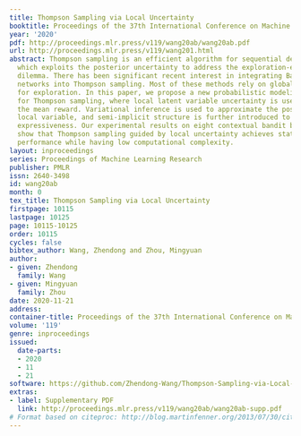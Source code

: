 ```yaml
---
title: Thompson Sampling via Local Uncertainty
booktitle: Proceedings of the 37th International Conference on Machine Learning
year: '2020'
pdf: http://proceedings.mlr.press/v119/wang20ab/wang20ab.pdf
url: http://proceedings.mlr.press/v119/wang201.html
abstract: Thompson sampling is an efficient algorithm for sequential decision making,
  which exploits the posterior uncertainty to address the exploration-exploitation
  dilemma. There has been significant recent interest in integrating Bayesian neural
  networks into Thompson sampling. Most of these methods rely on global variable uncertainty
  for exploration. In this paper, we propose a new probabilistic modeling framework
  for Thompson sampling, where local latent variable uncertainty is used to sample
  the mean reward. Variational inference is used to approximate the posterior of the
  local variable, and semi-implicit structure is further introduced to enhance its
  expressiveness. Our experimental results on eight contextual bandit benchmark datasets
  show that Thompson sampling guided by local uncertainty achieves state-of-the-art
  performance while having low computational complexity.
layout: inproceedings
series: Proceedings of Machine Learning Research
publisher: PMLR
issn: 2640-3498
id: wang20ab
month: 0
tex_title: Thompson Sampling via Local Uncertainty
firstpage: 10115
lastpage: 10125
page: 10115-10125
order: 10115
cycles: false
bibtex_author: Wang, Zhendong and Zhou, Mingyuan
author:
- given: Zhendong
  family: Wang
- given: Mingyuan
  family: Zhou
date: 2020-11-21
address: 
container-title: Proceedings of the 37th International Conference on Machine Learning
volume: '119'
genre: inproceedings
issued:
  date-parts:
  - 2020
  - 11
  - 21
software: https://github.com/Zhendong-Wang/Thompson-Sampling-via-Local-Uncertainty
extras:
- label: Supplementary PDF
  link: http://proceedings.mlr.press/v119/wang20ab/wang20ab-supp.pdf
# Format based on citeproc: http://blog.martinfenner.org/2013/07/30/citeproc-yaml-for-bibliographies/
---
```

